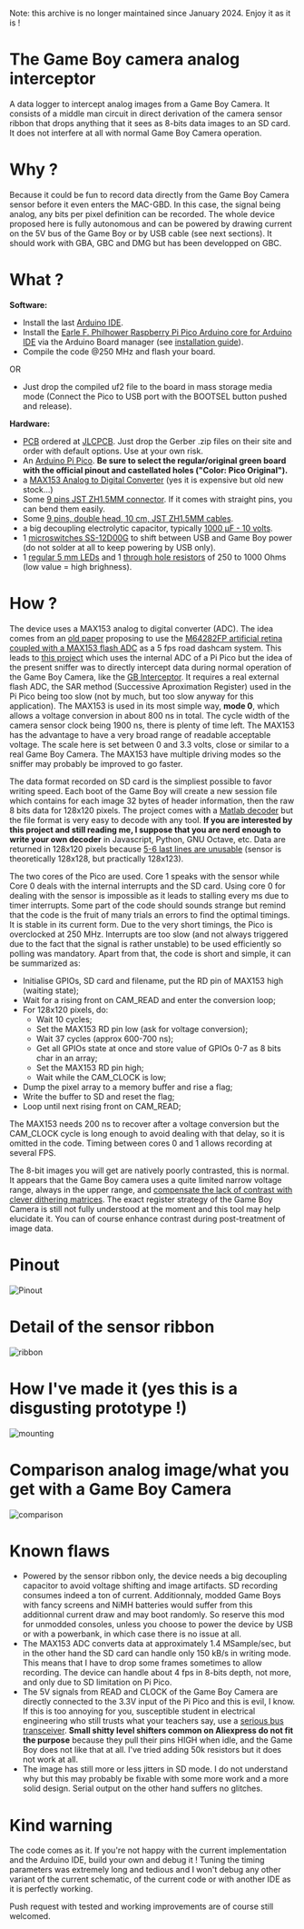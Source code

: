 Note: this archive is no longer maintained since January 2024. Enjoy it as it is !

# The Game Boy camera analog interceptor
A data logger to intercept analog images from a Game Boy Camera. It consists of a middle man circuit in direct derivation of the camera sensor ribbon that drops anything that it sees as 8-bits data images to an SD card. It does not interfere at all with normal Game Boy Camera operation.

# Why ?
Because it could be fun to record data directly from the Game Boy Camera sensor before it even enters the MAC-GBD. In this case, the signal being analog, any bits per pixel definition can be recorded. The whole device proposed here is fully autonomous and can be powered by drawing current on the 5V bus of the Game Boy or by USB cable (see next sections). It should work with GBA, GBC and DMG but has been developped on GBC.

# What ?
**Software:**
- Install the last [Arduino IDE](https://www.arduino.cc/en/software).
- Install the [Earle F. Philhower Raspberry Pi Pico Arduino core for Arduino IDE](https://github.com/earlephilhower/arduino-pico) via the Arduino Board manager (see [installation guide](https://github.com/earlephilhower/arduino-pico#installing-via-arduino-boards-manager)).
- Compile the code @250 MHz and flash your board.

OR

- Just drop the compiled uf2 file to the board in mass storage media mode (Connect the Pico to USB port with the BOOTSEL button pushed and release).

**Hardware:**
- [PCB](https://github.com/Raphael-Boichot/Game-Boy-camera-sniffer/tree/main/PCB) ordered at [JLCPCB](https://jlcpcb.com/). Just drop the Gerber .zip files on their site and order with default options. Use at your own risk.
- An [Arduino Pi Pico](https://fr.aliexpress.com/item/1005003928558306.html). **Be sure to select the regular/original green board with the official pinout and castellated holes ("Color: Pico Original").**
- a [MAX153 Analog to Digital Converter](https://fr.aliexpress.com/item/1005005084589973.html) (yes it is expensive but old new stock...)
- Some [9 pins JST ZH1.5MM connector](https://fr.aliexpress.com/item/32920487056.html). If it comes with straight pins, you can bend them easily.
- Some [9 pins, double head, 10 cm, JST ZH1.5MM cables](https://fr.aliexpress.com/item/1005004501408268.html).
- a big decoupling electrolytic capacitor, typically [1000 µF - 10 volts](https://fr.aliexpress.com/item/1005002958594141.html).
- 1 [microswitches SS-12D00G](https://fr.aliexpress.com/item/1005003938856402.html) to shift between USB and Game Boy power (do not solder at all to keep powering by USB only).
- 1 [regular 5 mm LEDs](https://fr.aliexpress.com/item/32848810276.html) and 1 [through hole resistors](https://fr.aliexpress.com/item/32866216363.html) of 250 to 1000 Ohms (low value = high brighness).

# How ?
The device uses a MAX153 analog to digital converter (ADC). The idea comes from an [old paper](https://github.com/Raphael-Boichot/Game-Boy-camera-sniffer/blob/main/Bibliography/Yerazunis%20(1999)%20An%20Inexpensive%2C%20All%20Solid-state%20Video%20and%20Data%20Recorder%20for%20Accident%20Reconstruction.pdf) proposing to use the [M64282FP artificial retina coupled with a MAX153 flash ADC](https://github.com/Raphael-Boichot/Game-Boy-camera-sniffer/blob/main/Bibliography/Mitsubishi%20Integrated%20Circuit%20M64282FP%20Image%20Sensor.pdf) as a 5 fps road dashcam system. This leads to [this project](https://github.com/Raphael-Boichot/Mitsubishi-M64282FP-dashcam) which uses the internal ADC of a Pi Pico but the idea of the present sniffer was to directly intercept data during normal operation of the Game Boy Camera, like the [GB Interceptor](https://github.com/Staacks/gbinterceptor). It requires a real external flash ADC, the SAR method (Successive Aproximation Register) used in the Pi Pico being too slow (not by much, but too slow anyway for this application). The MAX153 is used in its most simple way, **mode 0**, which allows a voltage conversion in about 800 ns in total. The cycle width of the camera sensor clock being 1900 ns, there is plenty of time left. The MAX153 has the advantage to have a very broad range of readable acceptable voltage. The scale here is set between 0 and 3.3 volts, close or similar to a real Game Boy Camera. The MAX153 have multiple driving modes so the sniffer may probably be improved to go faster.

The data format recorded on SD card is the simpliest possible to favor writing speed. Each boot of the Game Boy will create a new session file which contains for each image 32 bytes of header information, then the raw 8 bits data for 128x120 pixels. The project comes with a [Matlab decoder](Tools/Movie_and_Gif_Maker_from_raw_data.m) but the file format is very easy to decode with any tool. **If you are interested by this project and still reading me, I suppose that you are nerd enough to write your own decoder** in Javascript, Python, GNU Octave, etc. Data are returned in 128x120 pixels because [5-6 last lines are unusable](https://github.com/Raphael-Boichot/Game-Boy-chips-decapping-project#game-boy-camera-mitsubishi-m64282fp) (sensor is theoretically 128x128, but practically 128x123).

The two cores of the Pico are used. Core 1 speaks with the sensor while Core 0 deals with the internal interrupts and the SD card. Using core 0 for dealing with the sensor is impossible as it leads to stalling every ms due to timer interrupts. Some part of the code should sounds strange but remind that the code is the fruit of many trials an errors to find the optimal timings. It is stable in its current form. Due to the very short timings, the Pico is overclocked at 250 MHz. Interrupts are too slow (and not always triggered due to the fact that the signal is rather unstable) to be used efficiently so polling was mandatory. Apart from that, the code is short and simple, it can be summarized as:
- Initialise GPIOs, SD card and filename, put the RD pin of MAX153 high (waiting state);
- Wait for a rising front on CAM_READ and enter the conversion loop;
- For 128x120 pixels, do:
  - Wait 10 cycles;
  - Set the MAX153 RD pin low (ask for voltage conversion);
  - Wait 37 cycles (approx 600-700 ns);
  - Get all GPIOs state at once and store value of GPIOs 0-7 as 8 bits char in an array;
  - Set the MAX153 RD pin high;
  - Wait while the CAM_CLOCK is low;
- Dump the pixel array to a memory buffer and rise a flag;
- Write the buffer to SD and reset the flag;
- Loop until next rising front on CAM_READ;

The MAX153 needs 200 ns to recover after a voltage conversion but the CAM_CLOCK cycle is long enough to avoid dealing with that delay, so it is omitted in the code.
Timing between cores 0 and 1 allows recording at several FPS.

The 8-bit images you will get are natively poorly contrasted, this is normal. It appears that the Game Boy camera uses a quite limited narrow voltage range, always in the upper range, and [compensate the lack of contrast with clever dithering matrices](https://github.com/HerrZatacke/dither-pattern-gen). The exact register strategy of the Game Boy Camera is still not fully understood at the moment and this tool may help elucidate it. You can of course enhance contrast during post-treatment of image data.

# Pinout
![Pinout](https://github.com/Raphael-Boichot/Game-Boy-camera-sniffer/blob/main/Bibliography/pinout.png)

# Detail of the sensor ribbon
![ribbon](https://github.com/Raphael-Boichot/Game-Boy-camera-sniffer/blob/main/Bibliography/pinout2.png)

# How I've made it (yes this is a disgusting prototype !)
![mounting](https://github.com/Raphael-Boichot/Game-Boy-camera-sniffer/blob/main/Bibliography/device.png)

# Comparison analog image/what you get with a Game Boy Camera
![comparison](https://github.com/Raphael-Boichot/Game-Boy-camera-sniffer/blob/main/Bibliography/test.gif)

# Known flaws
- Powered by the sensor ribbon only, the device needs a big decoupling capacitor to avoid voltage shifting and image artifacts. SD recording consumes indeed a ton of current. Additionnaly, modded Game Boys with fancy screens and NiMH batteries would suffer from this additionnal current draw and may boot randomly. So reserve this mod for unmodded consoles, unless you choose to power the device by USB or with a powerbank, in which case there is no issue at all.
- The MAX153 ADC converts data at approximately 1.4 MSample/sec, but in the other hand the SD card can handle only 150 kB/s in writing mode. This means that I have to drop some frames sometimes to allow recording. The device can handle about 4 fps in 8-bits depth, not more, and only due to SD limitation on Pi Pico.
- The 5V signals from READ and CLOCK of the Game Boy Camera are directly connected to the 3.3V input of the Pi Pico and this is evil, I know. If this is too annoying for you, susceptible student in electrical engineering who still trusts what your teachers say, use a [serious bus transceiver](https://www.ti.com/lit/ds/symlink/sn74lvc4245a.pdf). **Small shitty level shifters common on Aliexpress do not fit the purpose** because they pull their pins HIGH when idle, and the Game Boy does not like that at all. I've tried adding 50k resistors but it does not work at all.
- The image has still more or less jitters in SD mode. I do not understand why but this may probably be fixable with some more work and a more solid design. Serial output on the other hand suffers no glitches.

# Kind warning
The code comes as it. If you're not happy with the current implementation and the Arduino IDE, build your own and debug it ! Tuning the timing parameters was extremely long and tedious and I won't debug any other variant of the current schematic, of the current code or with another IDE as it is perfectly working.

Push request with tested and working improvements are of course still welcomed.
